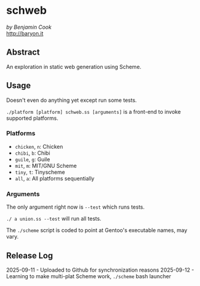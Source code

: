 # schweb

*by Benjamin Cook*\
<http://baryon.it>

## Abstract

An exploration in static web generation using Scheme.

## Usage

Doesn't even do anything yet except run some tests.

`./platform [platform] schweb.ss [arguments]` is a front-end to invoke supported platforms.

### Platforms

- `chicken`, `n`: Chicken
- `chibi`, `b`: Chibi
- `guile`, `g`: Guile
- `mit`, `m`: MIT/GNU Scheme
- `tiny`, `t`: Tinyscheme
- `all`, `a`: All platforms sequentially

### Arguments

The only argument right now is `--test` which runs tests.

`./ a union.ss --test` will run all tests.

The `./scheme` script is coded to point at Gentoo's executable names, may vary.

## Release Log

2025-09-11 - Uploaded to Github for synchronization reasons
2025-09-12 - Learning to make multi-plat Scheme work, `./scheme` bash launcher
